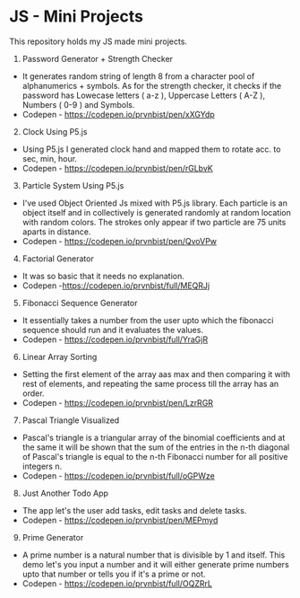 # JS - Mini Projects

This repository holds my JS made mini projects.

1. Password Generator + Strength Checker
- It generates random string of length 8 from a character pool of  alphanumerics + symbols. As for the strength checker, it checks if the password has Lowecase letters ( a-z ), Uppercase Letters ( A-Z ), Numbers ( 0-9 ) and Symbols.
- Codepen - https://codepen.io/prvnbist/pen/xXGYdp

2. Clock Using P5.js
- Using P5.js I generated clock hand and mapped them to rotate acc. to sec, min, hour.
- Codepen - https://codepen.io/prvnbist/pen/rGLbvK

3. Particle System Using P5.js
- I've used Object Oriented Js mixed with P5.js library. Each particle is an object itself and in collectively is generated randomly at random location with random colors. The strokes only appear if two particle are 75 units aparts in distance.
- Codepen - https://codepen.io/prvnbist/pen/QvoVPw

4. Factorial Generator 
- It was so basic that it needs no explanation.
- Codepen -https://codepen.io/prvnbist/full/MEQRJj

5. Fibonacci Sequence Generator
- It essentially takes a number from the user upto which the fibonacci sequence should run and it evaluates the values.
- Codepen - https://codepen.io/prvnbist/full/YraGjR

6. Linear Array Sorting
- Setting the first element of the array aas max and then comparing it with rest of elements, and repeating the same process till the array has an order.
- Codepen - https://codepen.io/prvnbist/pen/LzrRGR

7. Pascal Triangle Visualized
- Pascal's triangle is a triangular array of the binomial coefficients and at the same it will be shown that the sum of the entries in the n-th diagonal of Pascal's triangle is equal to the n-th Fibonacci number for all positive integers n.
- Codepen - https://codepen.io/prvnbist/full/oGPWze

8. Just Another Todo App
- The app let's the user add tasks, edit tasks and delete tasks.
- Codepen - https://codepen.io/prvnbist/pen/MEPmyd

9. Prime Generator
- A prime number is a natural number that is divisible by 1 and itself. This demo let's you input a number and it will either generate prime numbers upto that number or tells you if it's a prime or not.
- Codepen - https://codepen.io/prvnbist/full/OQZRrL 